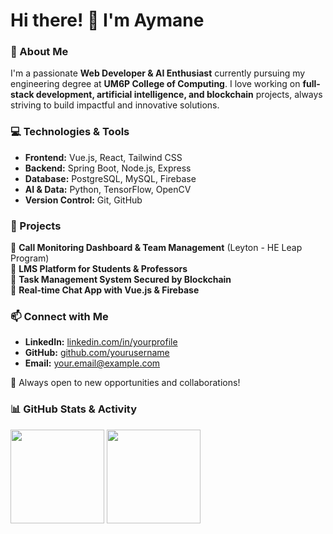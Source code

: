 # Hi there! 👋 I'm Aymane

### 🚀 About Me
I'm a passionate **Web Developer & AI Enthusiast** currently pursuing my engineering degree at **UM6P College of Computing**. I love working on **full-stack development, artificial intelligence, and blockchain** projects, always striving to build impactful and innovative solutions.

### 💻 Technologies & Tools
- **Frontend:** Vue.js, React, Tailwind CSS
- **Backend:** Spring Boot, Node.js, Express
- **Database:** PostgreSQL, MySQL, Firebase
- **AI & Data:** Python, TensorFlow, OpenCV
- **Version Control:** Git, GitHub

### 📌 Projects
🔹 **Call Monitoring Dashboard & Team Management** (Leyton - HE Leap Program)  
🔹 **LMS Platform for Students & Professors**  
🔹 **Task Management System Secured by Blockchain**  
🔹 **Real-time Chat App with Vue.js & Firebase**  

### 📫 Connect with Me
- **LinkedIn:** [linkedin.com/in/yourprofile](https://www.linkedin.com/in/aymane-bourich-996767173/)
- **GitHub:** [github.com/yourusername](https://github.com/Mohamedaymanbourich)
- **Email:** your.email@example.com

🚀 Always open to new opportunities and collaborations!

### 📊 GitHub Stats & Activity
<div align="left">
<a>
  <img src="https://github-readme-stats.vercel.app/api?username=Mohamedaymanbourich&theme=tokyonight&show_icons=true" height=150 />
</a>
<a>
  <img src="https://github-readme-stats.vercel.app/api/top-langs/?username=Mohamedaymanbourich&langs_count=5&theme=tokyonight" height=150 />
</a>
<br>
</div>


